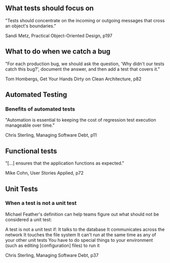 ## What tests should focus on

"Tests should concentrate on the incoming or outgoing messages that cross an object's boundaries."

Sandi Metz, Practical Object-Oriented Design, p197

## What to do when we catch a bug

"For each production bug, we should ask the question, 'Why didn't our tests catch this bug?', document the answer, and then add a test that covers it."

Tom Hombergs, Get Your Hands Dirty on Clean 
Architecture, p82

## Automated Testing

### Benefits of automated tests

"Automation is essential to keeping the cost of regression test execution manageable over time."

Chris Sterling, Managing Software Debt, p11

## Functional tests

"[...] ensures that the application functions as expected."

Mike Cohn, User Stories Applied, p72

## Unit Tests

### When a test is not a unit test

Michael Feather's definition can help teams figure out what should not be considered a unit test:

A test is not a unit test if:
  It talks to the database
  It communicates across the network
  It touches the file system
  It can't run at the same time as any of your other unit tests
  You have to do special things to your environment (such as editing [configuration] files) to run it

Chris Sterling, Managing Software Debt, p37